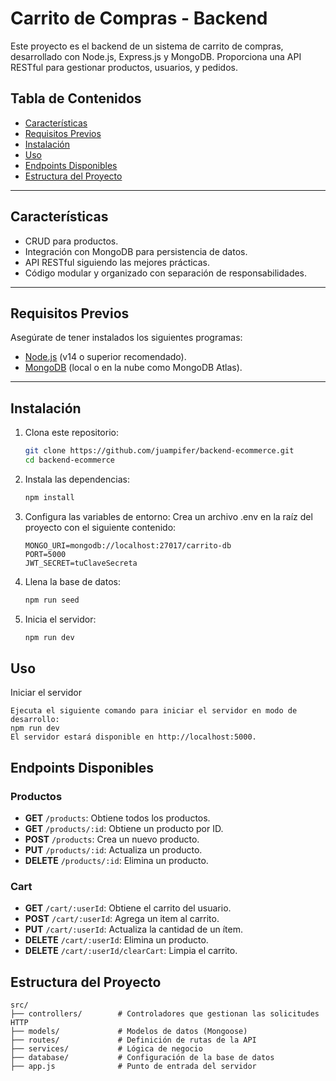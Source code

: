 # Carrito de Compras - Backend

Este proyecto es el backend de un sistema de carrito de compras, desarrollado con Node.js, Express.js y MongoDB. Proporciona una API RESTful para gestionar productos, usuarios, y pedidos.

## Tabla de Contenidos
- [Características](#características)
- [Requisitos Previos](#requisitos-previos)
- [Instalación](#instalación)
- [Uso](#uso)
- [Endpoints Disponibles](#endpoints-disponibles)
- [Estructura del Proyecto](#estructura-del-proyecto)

---

## Características
- CRUD para productos.
- Integración con MongoDB para persistencia de datos.
- API RESTful siguiendo las mejores prácticas.
- Código modular y organizado con separación de responsabilidades.

---

## Requisitos Previos
Asegúrate de tener instalados los siguientes programas:
- [Node.js](https://nodejs.org/) (v14 o superior recomendado).
- [MongoDB](https://www.mongodb.com/) (local o en la nube como MongoDB Atlas).

---

## Instalación

1. Clona este repositorio:
   ```bash
   git clone https://github.com/juampifer/backend-ecommerce.git
   cd backend-ecommerce
2.	Instala las dependencias:
    ```bash
    npm install
3.	Configura las variables de entorno:
    Crea un archivo .env en la raíz del proyecto con el siguiente contenido:
    ```env
    MONGO_URI=mongodb://localhost:27017/carrito-db
    PORT=5000
    JWT_SECRET=tuClaveSecreta
4.	Llena la base de datos:
    ```bash
    npm run seed
5.	Inicia el servidor:
    ```bash
    npm run dev
## Uso

Iniciar el servidor

    Ejecuta el siguiente comando para iniciar el servidor en modo de desarrollo: 
    npm run dev
    El servidor estará disponible en http://localhost:5000.

## Endpoints Disponibles

### Productos
- **GET** `/products`: Obtiene todos los productos.
- **GET** `/products/:id`: Obtiene un producto por ID.
- **POST** `/products`: Crea un nuevo producto.
- **PUT** `/products/:id`: Actualiza un producto.
- **DELETE** `/products/:id`: Elimina un producto.

### Cart
- **GET** `/cart/:userId`: Obtiene el carrito del usuario.
- **POST** `/cart/:userId`: Agrega un item al carrito.
- **PUT** `/cart/:userId`: Actualiza la cantidad de un ítem.
- **DELETE** `/cart/:userId`: Elimina un producto.
- **DELETE** `/cart/:userId/clearCart`: Limpia el carrito.

## Estructura del Proyecto

```plaintext
src/
├── controllers/        # Controladores que gestionan las solicitudes HTTP
├── models/             # Modelos de datos (Mongoose)
├── routes/             # Definición de rutas de la API
├── services/           # Lógica de negocio
├── database/           # Configuración de la base de datos
├── app.js              # Punto de entrada del servidor
